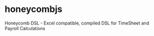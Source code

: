 # honeycombjs
Honeycomb DSL - Excel compatible, compiled DSL for TimeSheet and Payroll Calculations
